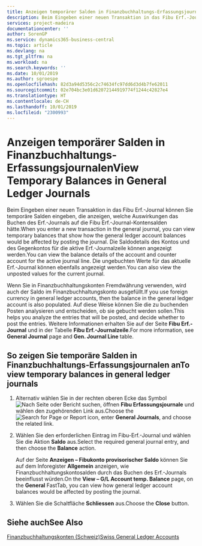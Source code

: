 ```yaml
---
title: Anzeigen temporärer Salden in Finanzbuchhaltungs-Erfassungsjournalen
description: Beim Eingeben einer neuen Transaktion in das Fibu Erf.-Journal können Sie temporäre Salden eingeben, die anzeigen, welche Auswirkungen das Buchen des Erf.-Journals auf die Fibu Erf.-Journal-Kontensalden hätte. Die Saldodetails des Kontos und des Gegenkontos für die aktive Erf.-Journalzeile können angezeigt werden. Die ungebuchten Werte für das aktuelle Erf.-Journal können ebenfalls angezeigt werden.
services: project-madeira
documentationcenter: ''
author: SorenGP
ms.service: dynamics365-business-central
ms.topic: article
ms.devlang: na
ms.tgt_pltfrm: na
ms.workload: na
ms.search.keywords: ''
ms.date: 10/01/2019
ms.author: sgroespe
ms.openlocfilehash: 82d3a94d5356c2c74634fc97dd6d3d4b7fe62011
ms.sourcegitcommit: 02e704bc3e01d62072144919774f1244c42827e4
ms.translationtype: HT
ms.contentlocale: de-CH
ms.lasthandoff: 10/01/2019
ms.locfileid: "2300993"
---
```

# <a name="view-temporary-balances-in-general-ledger-journals"></a><span data-ttu-id="02bce-105">Anzeigen temporärer Salden in Finanzbuchhaltungs-Erfassungsjournalen</span><span class="sxs-lookup"><span data-stu-id="02bce-105">View Temporary Balances in General Ledger Journals</span></span>
<span data-ttu-id="02bce-106">Beim Eingeben einer neuen Transaktion in das Fibu Erf.-Journal können Sie temporäre Salden eingeben, die anzeigen, welche Auswirkungen das Buchen des Erf.-Journals auf die Fibu Erf.-Journal-Kontensalden hätte.</span><span class="sxs-lookup"><span data-stu-id="02bce-106">When you enter a new transaction in the general journal, you can view temporary balances that show how the general ledger account balances would be affected by posting the journal.</span></span> <span data-ttu-id="02bce-107">Die Saldodetails des Kontos und des Gegenkontos für die aktive Erf.-Journalzeile können angezeigt werden.</span><span class="sxs-lookup"><span data-stu-id="02bce-107">You can view the balance details of the account and counter account for the active journal line.</span></span> <span data-ttu-id="02bce-108">Die ungebuchten Werte für das aktuelle Erf.-Journal können ebenfalls angezeigt werden.</span><span class="sxs-lookup"><span data-stu-id="02bce-108">You can also view the unposted values for the current journal.</span></span>  

<span data-ttu-id="02bce-109">Wenn Sie in Finanzbuchhaltungskonten Fremdwährung verwenden, wird auch der Saldo im Finanzbuchhaltungskonto ausgefüllt.</span><span class="sxs-lookup"><span data-stu-id="02bce-109">If you use foreign currency in general ledger accounts, then the balance in the general ledger account is also populated.</span></span> <span data-ttu-id="02bce-110">Auf diese Weise können Sie die zu buchenden Posten analysieren und entscheiden, ob sie gebucht werden sollen.</span><span class="sxs-lookup"><span data-stu-id="02bce-110">This helps you analyze the entries that will be posted, and decide whether to post the entries.</span></span> <span data-ttu-id="02bce-111">Weitere Informationen erhalten Sie auf der Seite **Fibu Erf.-Journal** und in der Tabelle **Fibu Erf.-Journalzeile**.</span><span class="sxs-lookup"><span data-stu-id="02bce-111">For more information, see **General Journal** page and **Gen. Journal Line** table.</span></span>  

## <a name="to-view-temporary-balances-in-general-ledger-journals"></a><span data-ttu-id="02bce-112">So zeigen Sie temporäre Salden in Finanzbuchhaltungs-Erfassungsjournalen an</span><span class="sxs-lookup"><span data-stu-id="02bce-112">To view temporary balances in general ledger journals</span></span>  

1.  <span data-ttu-id="02bce-113">Alternativ wählen Sie in der rechten oberen Ecke das Symbol ![Nach Seite oder Bericht suchen](../../media/ui-search/search_small.png "Nach Seite oder Bericht suchen"), öffnen **Fibu Erfassungsjournale** und wählen den zugehörenden Link aus.</span><span class="sxs-lookup"><span data-stu-id="02bce-113">Choose the ![Search for Page or Report](../../media/ui-search/search_small.png "Search for Page or Report icon") icon, enter **General Journals**, and choose the related link.</span></span>  
2.  <span data-ttu-id="02bce-114">Wählen Sie den erforderlichen Eintrag im Fibu-Erf.-Journal und wählen Sie die Aktion **Saldo** aus.</span><span class="sxs-lookup"><span data-stu-id="02bce-114">Select the required general journal entry, and then choose the **Balance** action.</span></span>  

    <span data-ttu-id="02bce-115">Auf der Seite **Anzeigen – Fibukonto provisorischer Saldo** können Sie auf dem Inforegister **Allgemein** anzeigen, wie Finanzbuchhaltungskontosalden durch das Buchen des Erf.-Journals beeinflusst würden.</span><span class="sxs-lookup"><span data-stu-id="02bce-115">On the **View – G/L Account temp. Balance** page, on the **General** FastTab, you can view how general ledger account balances would be affected by posting the journal.</span></span>  

3.  <span data-ttu-id="02bce-116">Wählen Sie die Schaltfläche **Schliessen** aus.</span><span class="sxs-lookup"><span data-stu-id="02bce-116">Choose the **Close** button.</span></span>  

## <a name="see-also"></a><span data-ttu-id="02bce-117">Siehe auch</span><span class="sxs-lookup"><span data-stu-id="02bce-117">See Also</span></span>  
 [<span data-ttu-id="02bce-118">Finanzbuchhaltungskonten (Schweiz)</span><span class="sxs-lookup"><span data-stu-id="02bce-118">Swiss General Ledger Accounts</span></span>](swiss-general-ledger-accounts.md)
